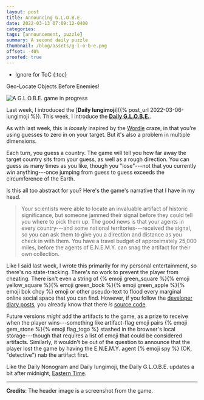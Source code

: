 ```yaml
---
layout: post
title: Announcing G.L.O.B.E.
date: 2022-03-13 07:09:12-0400
categories:
tags: [announcement, puzzle]
summary: A second daily puzzle
thumbnail: /blog/assets/g-l-o-b-e.png
offset: -40%
proofed: true
---
```


* Ignore for ToC
{:toc}

Geo-Locate Objects Before Enemies!

![A G.L.O.B.E. game in progress](/blog/assets/g-l-o-b-e.png "Gabon has a distinctive enough shape that it's easy to guess on the first try, but that makes for a bad demonstration...")

Last week, I introduced the [**Daily Iungimoji**]({% post_url 2022-03-06-iungimoji %}).  This week, I introduce the [**Daily G.L.O.B.E.**](https://john.colagioia.net/globe/).

As with last week, this is *loosely* inspired by the [Wordle](https://en.wikipedia.org/wiki/Wordle) craze, in that you're using guesses to zero in on your target.  But it's also a problem in multiple dimensions.

Each turn, you guess a country.  The game will tell you how far away the target country sits from your guess, as well as a rough direction.  You can guess as many times as you like, though you "lose"---not that you currently *win* anything---once jumping from guess to guess exceeds the circumference of the Earth.

Is this all too abstract for you?  Here's the game's narrative that I have in my head.

 > Your scientists were able to locate an invaluable artifact of historic significance, but someone jammed their signal before they could tell you where to pick them up.  The good news is that your agents in every country---and some national territories---received the signal, so you can ask them to give you a direction and distance as you check in with them.  You have a travel budget of approximately 25,000 miles, before the agents of E.N.E.M.Y. can snag the artifact for their own collection.

Like I said last week, I wrote this primarily for my personal entertainment, so there's no state-tracking.  There's no work to prevent the player from cheating.  There isn't even a string of {% emoji green_square %}{% emoji yellow_square %}{% emoji green_book %}{% emoji green_apple %}{% emoji bok choy %} emoji or other pseudo-text to flood every marginal online social space that you can find.  However, if you follow the [developer diary posts](/blog/tag/devjournal), you already know that there *is* [source code](https://github.com/jcolag/g-l-o-b-e).

Future versions *might* add the artifacts to the game, as a prize to receive when the player wins---something like artifact-flag emoji pairs {% emoji gem_stone %}{% emoji flag_togo %} stashed in the browser's local storage---though that requires a list of emoji that could be considered artifacts.  Similarly, it wouldn't be out of the question to announce that the player lost the game by having the E.N.E.M.Y. agent {% emoji spy %} (OK, "detective") nab the artifact first.

Like the Daily Nonogram and Daily Iungimoji, the Daily G.L.O.B.E. updates a bit after midnight, [Eastern Time](https://en.wikipedia.org/wiki/Eastern_Time_Zone).

* * *

**Credits**:  The header image is a screenshot from the game.

